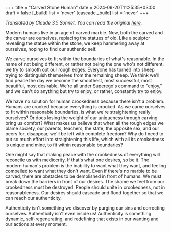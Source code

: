+++
title = "Carved Stone Human"
date = 2024-09-20T11:25:35+03:00
draft =  false
[_build]
    list = 'never'
[cascade._build]
    list = 'never'
+++

_Translated by Claude 3.5 Sonnet. You can read the original [here](/writing/yontma-das-insan/)._

Modern humans live in an age of carved marble. Now, both the carved and the carver are ourselves, replacing the statues of old. Like a sculptor revealing the statue within the stone, we keep hammering away at ourselves, hoping to find our authentic self.

We carve ourselves to fit within the boundaries of what's reasonable. In the name of not being different, or rather not being the one who's not different, we try to smooth out our rough edges. Everyone has turned into sheep trying to distinguish themselves from the remaining sheep. We think we'll find peace the day we become the smoothest, most successful, most beautiful, most desirable. We're all under Superego's command to "enjoy," and we can't do anything but try to enjoy, or rather, constantly try to enjoy.

We have no solution for human crookedness because there isn't a problem. Humans are crooked because everything is crooked. As we carve ourselves to fit within reasonable boundaries, is what we're straightening really ourselves? Or does losing the weight of our uniqueness through carving bring us comfort? What makes us believe that when all the rough edges we blame society, our parents, teachers, the state, the opposite sex, and our peers for, disappear, we'll be left with complete freedom? Why do I need to put so much effort into straightening this life, which with all its crookedness is unique and mine, to fit within reasonable boundaries?

One might say that making peace with the crookedness of everything will reconcile us with mediocrity. If that's what one desires, so be it. The modern human's problem is the inability to want what they want, and feeling compelled to want what they don't want. Even if there's no marble to be carved, there are obstacles to be demolished in front of humans. We must break down the barriers in front of our desires. The shame we feel from our crookedness must be destroyed. People should unite in crookedness, not in reasonableness. Our desires should cascade and flood together so that we can reach our authenticity.

Authenticity isn't something we discover by purging our sins and correcting ourselves. Authenticity isn't even inside us! Authenticity is something dynamic, self-regenerating, and redefining that exists in our wanting and our actions at every moment.
